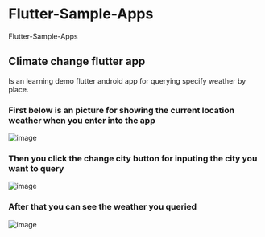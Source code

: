 # Flutter-Sample-Apps
Flutter-Sample-Apps

## Climate change flutter app
Is an learning demo flutter android app for querying specify weather by place.

### First below is an picture for showing the current location weather when you enter into the app
![image](https://github.com/weizhenzhao/Flutter-Sample-Apps/blob/master/images/change_weather.png)

### Then you click the change city button for inputing the city you want to query
![image](https://github.com/weizhenzhao/Flutter-Sample-Apps/blob/master/images/get_weather.png)


### After that you can see the weather you queried
![image](https://github.com/weizhenzhao/Flutter-Sample-Apps/blob/master/images/climate-change-app1.png)
